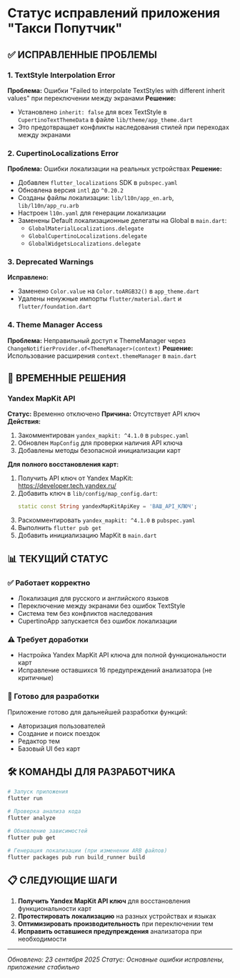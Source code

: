 # Статус исправлений приложения "Такси Попутчик"

## ✅ ИСПРАВЛЕННЫЕ ПРОБЛЕМЫ

### 1. TextStyle Interpolation Error
**Проблема:** Ошибки "Failed to interpolate TextStyles with different inherit values" при переключении между экранами
**Решение:** 
- Установлено `inherit: false` для всех TextStyle в `CupertinoTextThemeData` в файле `lib/theme/app_theme.dart`
- Это предотвращает конфликты наследования стилей при переходах между экранами

### 2. CupertinoLocalizations Error
**Проблема:** Ошибки локализации на реальных устройствах
**Решение:**
- Добавлен `flutter_localizations` SDK в `pubspec.yaml`
- Обновлена версия `intl` до `^0.20.2`
- Созданы файлы локализации: `lib/l10n/app_en.arb`, `lib/l10n/app_ru.arb`
- Настроен `l10n.yaml` для генерации локализации
- Заменены Default локализационные делегаты на Global в `main.dart`:
  - `GlobalMaterialLocalizations.delegate`
  - `GlobalCupertinoLocalizations.delegate`
  - `GlobalWidgetsLocalizations.delegate`

### 3. Deprecated Warnings
**Исправлено:**
- Заменено `Color.value` на `Color.toARGB32()` в `app_theme.dart`
- Удалены ненужные импорты `flutter/material.dart` и `flutter/foundation.dart`

### 4. Theme Manager Access
**Проблема:** Неправильный доступ к ThemeManager через `ChangeNotifierProvider.of<ThemeManager>(context)`
**Решение:** Использование расширения `context.themeManager` в `main.dart`

## 🔄 ВРЕМЕННЫЕ РЕШЕНИЯ

### Yandex MapKit API
**Статус:** Временно отключено
**Причина:** Отсутствует API ключ
**Действия:**
1. Закомментирован `yandex_mapkit: ^4.1.0` в `pubspec.yaml`
2. Обновлен `MapConfig` для проверки наличия API ключа
3. Добавлены методы безопасной инициализации карт

**Для полного восстановления карт:**
1. Получить API ключ от Yandex MapKit: https://developer.tech.yandex.ru/
2. Добавить ключ в `lib/config/map_config.dart`:
   ```dart
   static const String yandexMapKitApiKey = 'ВАШ_API_КЛЮЧ';
   ```
3. Раскомментировать `yandex_mapkit: ^4.1.0` в `pubspec.yaml`
4. Выполнить `flutter pub get`
5. Добавить инициализацию MapKit в `main.dart`

## 📊 ТЕКУЩИЙ СТАТУС

### ✅ Работает корректно
- Локализация для русского и английского языков
- Переключение между экранами без ошибок TextStyle
- Система тем без конфликтов наследования
- CupertinoApp запускается без ошибок локализации

### ⚠️ Требует доработки
- Настройка Yandex MapKit API ключа для полной функциональности карт
- Исправление оставшихся 16 предупреждений анализатора (не критичные)

### 🚀 Готово для разработки
Приложение готово для дальнейшей разработки функций:
- Авторизация пользователей
- Создание и поиск поездок
- Редактор тем
- Базовый UI без карт

## 🛠 КОМАНДЫ ДЛЯ РАЗРАБОТЧИКА

```bash
# Запуск приложения
flutter run

# Проверка анализа кода
flutter analyze

# Обновление зависимостей
flutter pub get

# Генерация локализации (при изменении ARB файлов)
flutter packages pub run build_runner build
```

## 📋 СЛЕДУЮЩИЕ ШАГИ

1. **Получить Yandex MapKit API ключ** для восстановления функциональности карт
2. **Протестировать локализацию** на разных устройствах и языках
3. **Оптимизировать производительность** при переключении тем
4. **Исправить оставшиеся предупреждения** анализатора при необходимости

---
*Обновлено: 23 сентября 2025*
*Статус: Основные ошибки исправлены, приложение стабильно*
